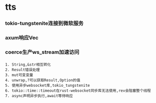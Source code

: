 # tts

### tokio-tungstenite连接到微软服务
### axum响应Vec<u8>
### coerce生产ws_stream加速访问
####
    1. String,&str相互转化
    2. Result错误处理
    3. mut可变变量
    4. unwrap,?可以获取Result,Option的值
    5. 使用异步websocket库,tokio_tungstenite
    6. tokio::time::timeout在rust-websocket同步库无法使用,rev会阻塞整个线程
    7. async声明异步执行,await等待响应

